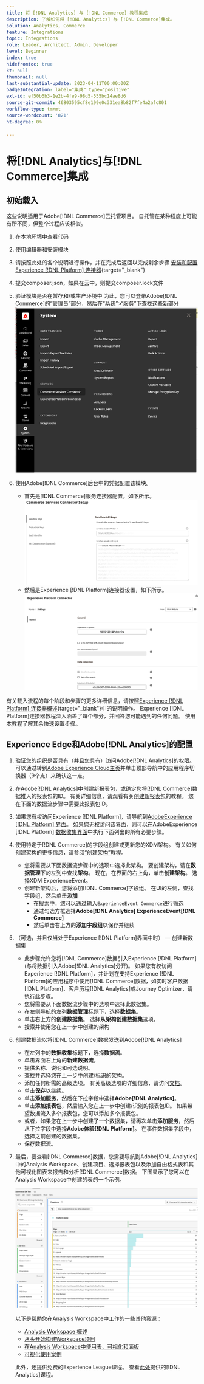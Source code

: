 ```yaml
---
title: 将 [!DNL Analytics] 与 [!DNL Commerce] 教程集成
description: 了解如何将 [!DNL Analytics] 与 [!DNL Commerce]集成。
solution: Analytics, Commerce
feature: Integrations
topic: Integrations
role: Leader, Architect, Admin, Developer
level: Beginner
index: true
hidefromtoc: true
kt: null
thumbnail: null
last-substantial-update: 2023-04-11T00:00:00Z
badgeIntegration: label="集成" type="positive"
exl-id: ef50b6b3-1e2b-4fe9-98d5-555bc14ae8d6
source-git-commit: 46803595cf8e199e0c331ea8b82f7fe4a2afc801
workflow-type: tm+mt
source-wordcount: '821'
ht-degree: 0%

---
```


# 将[!DNL Analytics]与[!DNL Commerce]集成

## 初始载入

这些说明适用于Adobe[!DNL Commerce]云托管项目。 自托管在某种程度上可能有所不同，但整个过程应该相似。

1. 在本地环境中查看代码
1. 使用编辑器和安装模块
1. 请按照此处的各个说明进行操作，并在完成后返回以完成剩余步骤
   [安装和配置Experience [!DNL Platform] 连接器](https://experienceleague.adobe.com/docs/commerce-merchant-services/experience-platform-connector/fundamentals/install.html){target="_blank"}


1. 提交composer.json，如果在云中，则提交composer.lock文件
1. 验证模块是否在暂存和/或生产环境中
为此，您可以登录Adobe[!DNL Commerce]的“管理员”部分，然后在“系统”>“服务”下查找这些新部分
   ![体验[!DNL Platform]连接器扩展](./assets/analytics-commerce/admin-view-experience-platform-commector-extension.png)

1. 使用Adobe[!DNL Commerce]后台中的凭据配置该模块。
   * 首先是[!DNL Commerce]服务连接器配置，如下所示。
     ![[!DNL Commerce]服务连接器安装程序](./assets/analytics-commerce/commerce-services-connector-setup.png)
   * 然后是Experience [!DNL Platform]连接器设置，如下所示。
     ![体验[!DNL Platform]连接器](./assets/analytics-commerce/experience-platform-connector.png)

有关载入流程的每个阶段和步骤的更多详细信息，请按照[Experience [!DNL Platform] 连接器概述](https://experienceleague.adobe.com/docs/commerce-merchant-services/experience-platform-connector/overview.html){target="_blank"}中的说明操作。 Experience [!DNL Platform]连接器教程深入涵盖了每个部分，并回答您可能遇到的任何问题。 使用本教程了解其余快速设置步骤。

## Experience Edge和Adobe[!DNL Analytics]的配置

1. 验证您的组织是否具有（并且您具有）访问Adobe[!DNL Analytics]的权限。 可以通过转到[Adobe Experience Cloud主页](https://experience.adobe.com/)并单击顶部导航中的应用程序切换器（9个点）来确认这一点。

1. 在Adobe[!DNL Analytics]中创建新报表包，或确定您将[!DNL Commerce]数据推入的报表包的ID。 有关详细信息，请观看有关[创建新报表包](https://experienceleague.adobe.com/docs/analytics-learn/tutorials/intro-to-analytics/analytics-basics/understanding-and-creating-report-suites.html)的教程。 您在下面的数据流步骤中需要此报表包ID。

1. 如果您有权访问Experience [!DNL Platform]，请导航到[AdobeExperience [!DNL Platform] 界面](https://platform.adobe.com)。 如果您无权访问该界面，则可以在AdobeExperience [!DNL Platform] [数据收集界面](https://experience.adobe.com/#/data-collection)中执行下面列出的所有必要步骤。

1. 使用特定于[!DNL Commerce]的字段组创建或更新您的XDM架构。 有关如何创建架构的更多信息，请参阅[“创建架构”](https://experienceleague.adobe.com/docs/platform-learn/tutorials/schemas/create-schemas.html)教程。
   * 您将需要从下面数据流步骤中的选项中选择此架构。 要创建架构，请在&#x200B;**数据管理**&#x200B;下的左列中查找&#x200B;**架构**。 现在，在界面的右上角，单击&#x200B;**创建架构**。 选择XDM ExperienceEvent。
   * 创建新架构后，您将添加[!DNL Commerce]字段组。 在UI的左侧，查找字段组，然后单击&#x200B;**添加**
      * 在搜索中，您可以通过输入`ExperienceEvent Commerce`进行筛选
      * 通过勾选方框选择&#x200B;**Adobe[!DNL Analytics] ExperienceEvent[!DNL Commerce]**
      * 然后单击右上方的&#x200B;**添加字段组**&#x200B;以保存并继续

1. （可选，并且仅当处于Experience [!DNL Platform]界面中时） — 创建新数据集
   * 此步骤允许您将[!DNL Commerce]数据引入Experience [!DNL Platform](与将数据引入Adobe[!DNL Analytics]分开)。 如果您有权访问Experience [!DNL Platform]，并计划在支持Experience [!DNL Platform]的应用程序中使用[!DNL Commerce]数据，如实时客户数据[!DNL Platform]、客户历程[!DNL Analytics]或Journey Optimizer，请执行此步骤。
   * 您将需要从下面数据流步骤中的选项中选择此数据集。
   * 在左侧导航的左列&#x200B;**数据管理**&#x200B;标题下，选择&#x200B;**数据集**。
   * 单击右上方的&#x200B;**创建数据集**。 选择&#x200B;**从架构创建数据集**&#x200B;选项。
   * 搜索并使用您在上一步中创建的架构

1. 创建数据流以将[!DNL Commerce]数据发送到Adobe[!DNL Analytics]
   * 在左列中的&#x200B;**数据收集**&#x200B;标题下，选择&#x200B;**数据流**。
   * 单击界面右上角的&#x200B;**新建数据流**。
   * 提供名称、说明和可选说明。
   * 查找并选择您在上一步中创建/标识的架构。
   * 添加任何所需的高级选项。 有关高级选项的详细信息，请访问[文档](https://experienceleague.adobe.com/docs/experience-platform/datastreams/configure.html?lang=zh-Hans)。
   * 单击&#x200B;**保存**&#x200B;以继续。
   * 单击&#x200B;**添加服务**，然后在下拉字段中选择&#x200B;**Adobe[!DNL Analytics]**。
   * 单击&#x200B;**添加报表包**，然后输入您在上一步中创建/识别的报表包ID。 如果希望数据流入多个报表包，您可以添加多个报表包。
   * 或者，如果您在上一步中创建了一个数据集，请再次单击&#x200B;**添加服务**，然后从下拉字段中选择&#x200B;**Adobe体验[!DNL Platform]**。 在事件数据集字段中，选择之前创建的数据集。
   * 保存数据流。

1. 最后，要查看[!DNL Commerce]数据，您需要导航到Adobe[!DNL Analytics]中的Analysis Workspace、创建项目、选择报表包以及添加自由格式表和其他可视化图表来报告和分析[!DNL Commerce]数据。 下图显示了您可以在Analysis Workspace中创建的表的一个示例。

   ![[!DNL Analytics]某些商业数据的屏幕截图](./assets/analytics-commerce/analytics-screenshot-commerce-items.png)

   以下是帮助您在Analysis Workspace中工作的一些其他资源：

   * [Analysis Workspace 概述](https://experienceleague.adobe.com/docs/analytics-learn/tutorials/analysis-workspace/analysis-workspace-basics/analysis-workspace-overview.html)
   * [从头开始构建Workspace项目](https://experienceleague.adobe.com/docs/analytics-learn/tutorials/analysis-workspace/analysis-workspace-basics/building-a-workspace-project-from-scratch.html)
   * [在Analysis Workspace中使用表、可视化和面板](https://experienceleague.adobe.com/docs/analytics-learn/tutorials/analysis-workspace/using-panels/using-tables-visualizations-and-panels.html)
   * [可视化使用案例](https://experienceleague.adobe.com/docs/analytics-learn/tutorials/analysis-workspace/visualizations/visualization-use-cases.html)

   此外，还提供免费的Experience League课程。 查看[此处](https://experienceleague.adobe.com/?lang=en&amp;Solution=Analytics#courses)提供的[!DNL Analytics]课程。
